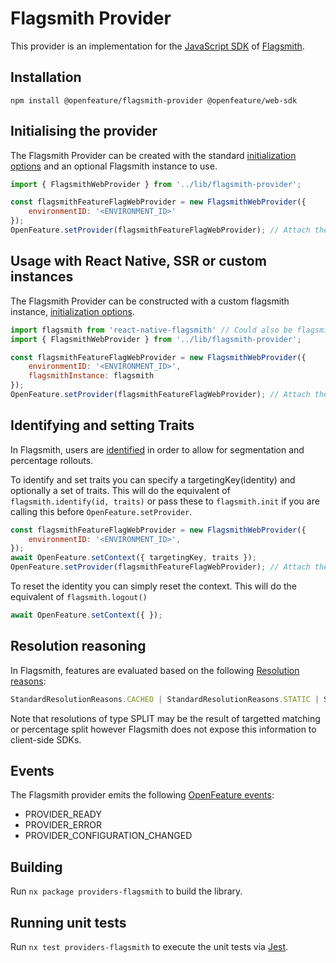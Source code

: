 # Flagsmith Provider

This provider is an implementation for the [JavaScript SDK](https://docs.flagsmith.com/clients/javascript/) of [Flagsmith](https://flagsmith.com).

## Installation

```
npm install @openfeature/flagsmith-provider @openfeature/web-sdk
```

## Initialising the provider

The Flagsmith Provider can be created with the standard [initialization options](https://docs.flagsmith.com/clients/javascript/#example-initialising-the-sdk) and an optional Flagsmith instance to use.

```javascript
import { FlagsmithWebProvider } from '../lib/flagsmith-provider';

const flagsmithFeatureFlagWebProvider = new FlagsmithWebProvider({
    environmentID: '<ENVIRONMENT_ID>'
});
OpenFeature.setProvider(flagsmithFeatureFlagWebProvider); // Attach the provider to OpenFeature
```

## Usage with React Native, SSR or custom instances

The Flagsmith Provider can be constructed with a custom flagsmith instance, [initialization options](https://docs.flagsmith.com/clients/javascript/#example-initialising-the-sdk).

```javascript
import flagsmith from 'react-native-flagsmith' // Could also be flagsmith/isomorphic, flagsmith-es or createFlagsmithInstance()
import { FlagsmithWebProvider } from '../lib/flagsmith-provider';

const flagsmithFeatureFlagWebProvider = new FlagsmithWebProvider({
    environmentID: '<ENVIRONMENT_ID>',
    flagsmithInstance: flagsmith
});
OpenFeature.setProvider(flagsmithFeatureFlagWebProvider); // Attach the provider to OpenFeature
```

## Identifying and setting Traits

In Flagsmith, users are [identified](https://docs.flagsmith.com/clients/javascript/#identifying-users) in order to allow for segmentation and percentage rollouts.

To identify and set traits you can specify a targetingKey(identity) and optionally a set of traits. This will do the equivalent of ``flagsmith.identify(id, traits)`` or pass these to ``flagsmith.init`` if you are calling this before ``OpenFeature.setProvider``.
```javascript
const flagsmithFeatureFlagWebProvider = new FlagsmithWebProvider({
    environmentID: '<ENVIRONMENT_ID>',
});
await OpenFeature.setContext({ targetingKey, traits });
OpenFeature.setProvider(flagsmithFeatureFlagWebProvider); // Attach the provider to OpenFeature
```

To reset the identity you can simply reset the context. This will do the equivalent of ``flagsmith.logout()`` 

```javascript
await OpenFeature.setContext({ });
```

## Resolution reasoning

In Flagsmith, features are evaluated based on the following  [Resolution reasons](https://openfeature.dev/specification/types/#resolution-details):

```typescript
StandardResolutionReasons.CACHED | StandardResolutionReasons.STATIC | StandardResolutionReasons.DEFAULT | StandardResolutionReasons.ERROR
```

Note that resolutions of type SPLIT may be the result of targetted matching or percentage split however Flagsmith does not expose this information to client-side SDKs.


## Events

The Flagsmith provider emits the
following [OpenFeature events](https://openfeature.dev/specification/types#provider-events):

- PROVIDER_READY
- PROVIDER_ERROR
- PROVIDER_CONFIGURATION_CHANGED

## Building

Run `nx package providers-flagsmith` to build the library.

## Running unit tests

Run `nx test providers-flagsmith` to execute the unit tests via [Jest](https://jestjs.io).
